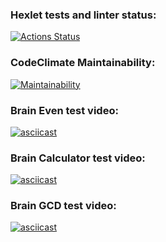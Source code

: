 ### Hexlet tests and linter status:
[![Actions Status](https://github.com/evisorexx/python-project-49/actions/workflows/hexlet-check.yml/badge.svg)](https://github.com/evisorexx/python-project-49/actions)
### CodeClimate Maintainability:
[![Maintainability](https://api.codeclimate.com/v1/badges/aea1d14b808122797bce/maintainability)](https://codeclimate.com/github/evisorexx/python-project-49/maintainability)
### Brain Even test video:
[![asciicast](https://asciinema.org/a/rZJbr239ztghdsCevA6tL3FpM.svg)](https://asciinema.org/a/rZJbr239ztghdsCevA6tL3FpM)
### Brain Calculator test video:
[![asciicast](https://asciinema.org/a/ZoPAGAbDt0VhnZObGdW21LUHJ.svg)](https://asciinema.org/a/ZoPAGAbDt0VhnZObGdW21LUHJ)
### Brain GCD test video:
[![asciicast](https://asciinema.org/a/Te4Z40sDLGkCdP5GooqKtzIa8.svg)](https://asciinema.org/a/Te4Z40sDLGkCdP5GooqKtzIa8)
